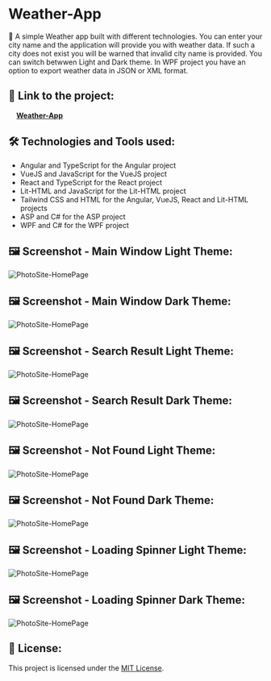 # Weather-App

:dart:  A simple Weather app built with different technologies. You can enter your city name and the application will provide you with weather data. If such a city does not exist you will be warned that invalid city name is provided. You can switch betwwen Light and Dark theme. In WPF project you have an option to export weather data in JSON or XML format.

## 🔗 **Link to the project:**

&nbsp;&nbsp;&nbsp;&nbsp;**[Weather-App](https://my-weather-app-vi51.onrender.com/)**

## :hammer_and_wrench: Technologies and Tools used:

- Angular and TypeScript for the Angular project
- VueJS and JavaScript for the VueJS project
- React and TypeScript for the React project
- Lit-HTML and JavaScript for the Lit-HTML project
- Tailwind CSS and HTML for the Angular, VueJS, React and Lit-HTML projects
- ASP and C# for the ASP project
- WPF and C# for the WPF project

## :framed_picture: Screenshot - Main Window Light Theme:

![PhotoSite-HomePage](https://mikegscoder.github.io/img/WeatherApp/MainWindowLight.jpg)

## :framed_picture: Screenshot - Main Window Dark Theme:

![PhotoSite-HomePage](https://mikegscoder.github.io/img/WeatherApp/MainWindowDark.jpg)

## :framed_picture: Screenshot - Search Result Light Theme:

![PhotoSite-HomePage](https://mikegscoder.github.io/img/WeatherApp/SearchResultLight.jpg)

## :framed_picture: Screenshot - Search Result Dark Theme:

![PhotoSite-HomePage](https://mikegscoder.github.io/img/WeatherApp/SearchResultDark.jpg)

## :framed_picture: Screenshot - Not Found Light Theme:

![PhotoSite-HomePage](https://mikegscoder.github.io/img/WeatherApp/NotFoundLight.jpg)

## :framed_picture: Screenshot - Not Found Dark Theme:

![PhotoSite-HomePage](https://mikegscoder.github.io/img/WeatherApp/NotFoundDark.jpg)

## :framed_picture: Screenshot - Loading Spinner Light Theme:

![PhotoSite-HomePage](https://mikegscoder.github.io/img/WeatherApp/LoaderLight.jpg)

## :framed_picture: Screenshot - Loading Spinner Dark Theme:

![PhotoSite-HomePage](https://mikegscoder.github.io/img/WeatherApp/LoaderDark.jpg)

## 📖 License:

This project is licensed under the [MIT License](LICENSE).
